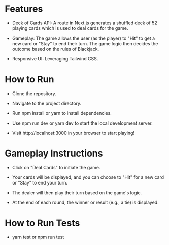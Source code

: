 # Features

- Deck of Cards API: A route in Next.js generates a shuffled deck of 52 playing cards which is used to deal cards for the game.

- Gameplay: The game allows the user (as the player) to "Hit" to get a new card or "Stay" to end their turn. The game logic then decides the outcome based on the rules of Blackjack.

- Responsive UI: Leveraging Tailwind CSS.

# How to Run

- Clone the repository.

- Navigate to the project directory.

- Run npm install or yarn to install dependencies.

- Use npm run dev or yarn dev to start the local development server.

- Visit http://localhost:3000 in your browser to start playing!

# Gameplay Instructions

- Click on "Deal Cards" to initiate the game.

- Your cards will be displayed, and you can choose to "Hit" for a new card or "Stay" to end your turn.

- The dealer will then play their turn based on the game's logic.

- At the end of each round, the winner or result (e.g., a tie) is displayed.

# How to Run Tests

- yarn test or npm run test

